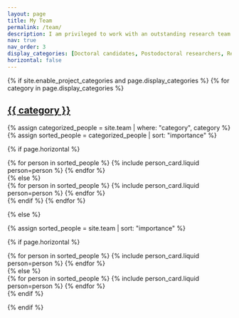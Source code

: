 ```yaml
---
layout: page
title: My Team
permalink: /team/
description: I am privileged to work with an outstanding research team! We're a rapidly growing in size, with everyone being either formally co-advised or being integrated through various collaborations.
nav: true
nav_order: 3
display_categories: [Doctoral candidates, Postodoctoral researchers, Research assistants, Long-term visitors]
horizontal: false
---
```


<!-- pages/My Team.md -->
<div class="projects">
{% if site.enable_project_categories and page.display_categories %}
  <!-- Display categorized team members -->
  {% for category in page.display_categories %}
  <a id="{{ category }}" href=".#{{ category }}">
    <h2 class="category">{{ category }}</h2>
  </a>
  {% assign categorized_people = site.team | where: "category", category %}
  {% assign sorted_people = categorized_people | sort: "importance" %}

  <!-- Generate cards for each person -->
  {% if page.horizontal %}
  <div class="container">
    <div class="row row-cols-1 row-cols-md-2">
      {% for person in sorted_people %}
        {% include person_card.liquid person=person %}
      {% endfor %}
    </div>
  </div>
  {% else %}
  <div class="row row-cols-1 row-cols-md-3">
    {% for person in sorted_people %}
      {% include person_card.liquid person=person %}
    {% endfor %}
  </div>
  {% endif %}
  {% endfor %}

{% else %}

<!-- Display people without categories -->
{% assign sorted_people = site.team | sort: "importance" %}

<!-- Generate cards for each person -->
{% if page.horizontal %}
<div class="container">
  <div class="row row-cols-1 row-cols-md-2">
    {% for person in sorted_people %}
      {% include person_card.liquid person=person %}
    {% endfor %}
  </div>
</div>
{% else %}
<div class="row row-cols-1 row-cols-md-3">
  {% for person in sorted_people %}
    {% include person_card.liquid person=person %}
  {% endfor %}
</div>
{% endif %}

{% endif %}
</div>
